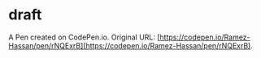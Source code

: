 # draft

A Pen created on CodePen.io. Original URL: [https://codepen.io/Ramez-Hassan/pen/rNQExrB](https://codepen.io/Ramez-Hassan/pen/rNQExrB).

